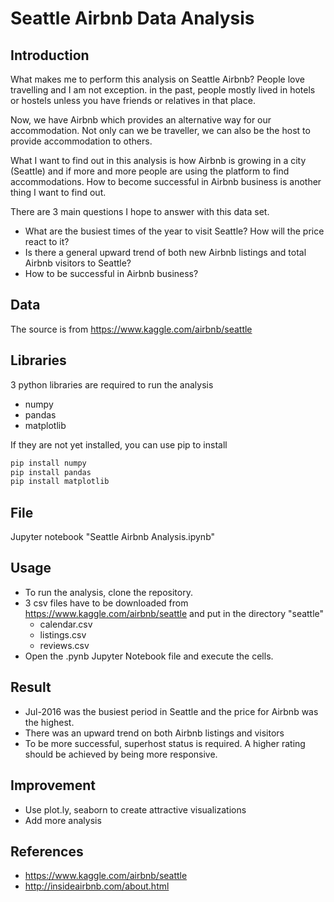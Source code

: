 # Seattle Airbnb Data Analysis

## Introduction

What makes me to perform this analysis on Seattle Airbnb? People love travelling and I am not exception. in the past, people mostly lived in hotels or hostels unless you have friends or relatives in that place. 

Now, we have Airbnb which provides an alternative way for our accommodation. Not only can we be traveller, we can also be the host to provide accommodation to others. 

What I want to find out in this analysis is how Airbnb is growing in a city (Seattle) and if more and more people are using the platform to find accommodations. How to become successful in Airbnb business is another thing I want to find out.

There are 3 main questions I hope to answer with this data set.

- What are the busiest times of the year to visit Seattle? How will the price react to it?
- Is there a general upward trend of both new Airbnb listings and total Airbnb visitors to Seattle?
- How to be successful in Airbnb business?

## Data

The source is from https://www.kaggle.com/airbnb/seattle

## Libraries

3 python libraries are required to run the analysis

- numpy
- pandas
- matplotlib

If they are not yet installed, you can use pip to install

```bash
pip install numpy
pip install pandas
pip install matplotlib
```
## File

Jupyter notebook "Seattle Airbnb Analysis.ipynb"

## Usage

- To run the analysis, clone the repository.
- 3 csv files have to be downloaded from https://www.kaggle.com/airbnb/seattle and put in the directory "seattle" 
  - calendar.csv
  - listings.csv
  - reviews.csv
- Open the .pynb Jupyter Notebook file and execute the cells.

## Result

- Jul-2016 was the busiest period in Seattle and the price for Airbnb was the highest.
- There was an upward trend on both Airbnb listings and visitors
- To be more successful, superhost status is required. A higher rating should be achieved by being more responsive.

## Improvement

- Use plot.ly, seaborn to create attractive visualizations
- Add more analysis

## References

- https://www.kaggle.com/airbnb/seattle
- http://insideairbnb.com/about.html
